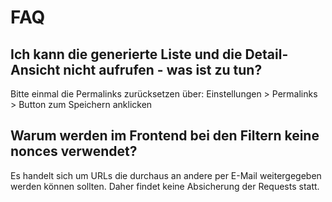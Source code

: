 # FAQ

## Ich kann die generierte Liste und die Detail-Ansicht nicht aufrufen - was ist zu tun?

Bitte einmal die Permalinks zurücksetzen über:
Einstellungen > Permalinks > Button zum Speichern anklicken

## Warum werden im Frontend bei den Filtern keine nonces verwendet?

Es handelt sich um URLs die durchaus an andere per E-Mail weitergegeben werden können sollten. Daher findet keine Absicherung der Requests statt.